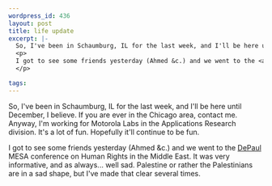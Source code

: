 ```yaml
--- 
wordpress_id: 436
layout: post
title: life update
excerpt: |-
  So, I've been in Schaumburg, IL for the last week, and I'll be here until December, I believe.  If you are ever in the Chicago area, contact me.  Anyway, I'm working for Motorola Labs in the Applications Research division.  It's a lot of fun.  Hopefully it'll continue to be fun.
  <p>
  I got to see some friends yesterday (Ahmed &c.) and we went to the <a href="http://www.depaul.edu/">DePaul</a> MESA conference on Human Rights in the Middle East.  It was very informative, and as always... well sad.  Palestine or rather the Palestinians are in a sad shape, but I've made that clear several times.
  </p>

tags: 
---
```


So, I've been in Schaumburg, IL for the last week, and I'll be here until December, I believe.  If you are ever in the Chicago area, contact me.  Anyway, I'm working for Motorola Labs in the Applications Research division.  It's a lot of fun.  Hopefully it'll continue to be fun.
<p>
I got to see some friends yesterday (Ahmed &c.) and we went to the <a href="http://www.depaul.edu/">DePaul</a> MESA conference on Human Rights in the Middle East.  It was very informative, and as always... well sad.  Palestine or rather the Palestinians are in a sad shape, but I've made that clear several times.
</p>
